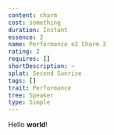 ```yaml
---
content: charm
cost: something
duration: Instant
essence: 2
name: Performance e2 Charm 3
rating: 2
requires: []
shortDescription: ~
splat: Second Sunrise
tags: []
trait: Performance
tree: Speaker
type: Simple
---
```


Hello **world**!
